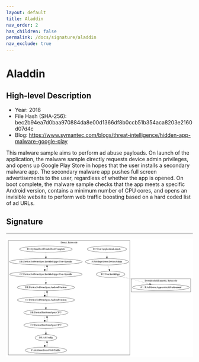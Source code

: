 ```yaml
---
layout: default
title: Aladdin
nav_order: 2
has_children: false
permalink: /docs/signature/aladdin
nav_exclude: true
---
```


# Aladdin

## High-level Description

* Year: 2018
* File Hash (SHA-256): bec2b94ea7d0baa970884da8e00d1366df8b0ccb51b354aca8203e2160d07d4c
* Blog: https://www.symantec.com/blogs/threat-intelligence/hidden-app-malware-google-play

This malware sample aims to perform ad abuse payloads. On launch of the application, the malware sample directly requests device admin privileges, and opens up Google Play Store in hopes that the user installs a secondary malware app. The secondary malware app pushes full screen advertisements to the user, regardless of whether the app is opened. On boot complete, the malware sample checks that the app meets a specific Android version, contains a minimum number of CPU cores, and opens an invisible website to perform web traffic boosting based on a hard coded list of ad URLs.

## Signature
---

![](../../img/signatures/Aladdin.png)